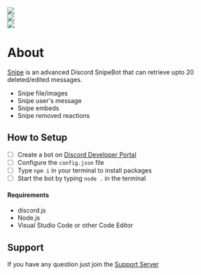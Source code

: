 ![](https://img.shields.io/github/stars/marrrkkk/SnipeBot?style=social)<br>
![](https://img.shields.io/github/forks/marrrkkk/SnipeBot?style=social)<br>
![](https://img.shields.io/github/watchers/marrrkkk/SnipeBot?style=social)

# About
[Snipe](https://discord.com/oauth2/authorize?client_id=884249240090607637&scope=applications.commands+bot&permissions=8) is an advanced Discord SnipeBot that can retrieve upto 20 deleted/edited messages.
- Snipe file/images
- Snipe user's message
- Snipe embeds
- Snipe removed reactions

## How to Setup
- [ ] Create a bot on [Discord Developer Portal](https://discord.com/developers)
- [ ] Configure the `config.json` file
- [ ] Type `npm i` in your terminal to install packages
- [ ] Start the bot by typing `node .` in the terminal

#### Requirements
- discord.js
- Node.js
- Visual Studio Code or other Code Editor

## Support
If you have any question just join the [Support Server](https://discord.gg/WEZkASkcH8)
